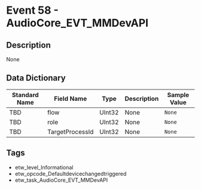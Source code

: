 # Event 58 - AudioCore_EVT_MMDevAPI

## Description
None

## Data Dictionary
|Standard Name|Field Name|Type|Description|Sample Value|
|---|---|---|---|---|
|TBD|flow|UInt32|None|`None`|
|TBD|role|UInt32|None|`None`|
|TBD|TargetProcessId|UInt32|None|`None`|

## Tags
* etw_level_Informational
* etw_opcode_Defaultdevicechangedtriggered
* etw_task_AudioCore_EVT_MMDevAPI